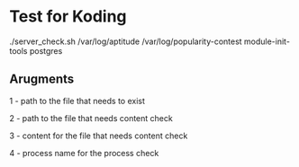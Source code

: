 # Test for Koding

./server_check.sh /var/log/aptitude /var/log/popularity-contest module-init-tools postgres

## Arugments

1 - path to the file that needs to exist

2 - path to the file that needs content check

3 - content for the file that needs content check

4 - process name for the process check